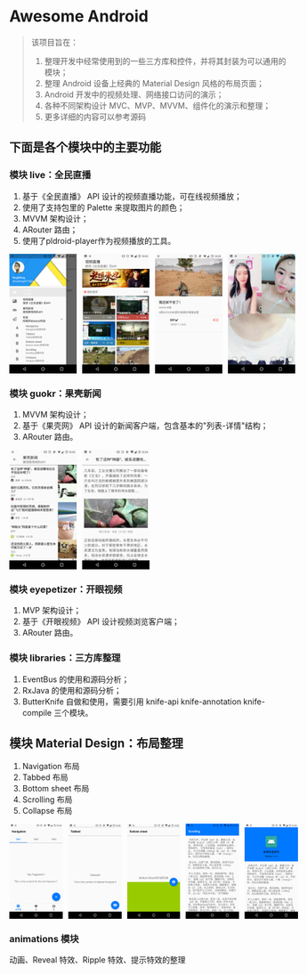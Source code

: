 # Awesome Android

> 该项目旨在：
> 
> 1. 整理开发中经常使用到的一些三方库和控件，并将其封装为可以通用的模块；
> 2. 整理 Android 设备上经典的 Material Design 风格的布局页面；
> 3. Android 开发中的视频处理、网络接口访问的演示；
> 4. 各种不同架构设计 MVC、MVP、MVVM、组件化的演示和整理；
> 5. 更多详细的内容可以参考源码

## 下面是各个模块中的主要功能

### 模块 live：全民直播

1. 基于《全民直播》 API 设计的视频直播功能，可在线视频播放；
2. 使用了支持包里的 Palette 来提取图片的颜色；
3. MVVM 架构设计；
4. ARouter 路由；
5. 使用了pldroid-player作为视频播放的工具。

<div style="display:flex;" >
<img  src="images/1_0.png" width="24%" >
<img style="margin-left:10px;" src="images/1_1.png" width="24%" >
<img style="margin-left:10px;" src="images/1_2.png" width="24%" >
<img style="margin-left:10px;" src="images/1_3.png" width="24%" >
</div>

### 模块 guokr：果壳新闻

1. MVVM 架构设计；
2. 基于《果壳网》 API 设计的新闻客户端，包含基本的"列表-详情"结构；
3. ARouter 路由。

<div style="display:flex;" >
<img  src="images/2_1.png" width="24%" >
<img style="margin-left:10px;" src="images/2_2.png" width="24%" >
</div>

### 模块 eyepetizer：开眼视频

1. MVP 架构设计；
2. 基于《开眼视频》 API 设计视频浏览客户端；
3. ARouter 路由。

### 模块 libraries：三方库整理

1. EventBus 的使用和源码分析；
2. RxJava 的使用和源码分析；
3. ButterKnife 自做和使用，需要引用 knife-api knife-annotation knife-compile 三个模块。

## 模块 Material Design：布局整理

1. Navigation 布局
2. Tabbed 布局
3. Bottom sheet 布局
4. Scrolling 布局
5. Collapse 布局

<div style="display:flex;" >
<img src="images/3_1.png" width="19%" >
<img style="margin-left:10px;" src="images/3_2.png" width="19%" >
<img style="margin-left:10px;" src="images/3_3.png" width="19%" >
<img style="margin-left:10px;" src="images/3_4.png" width="19%" >
<img style="margin-left:10px;" src="images/3_5.png" width="19%" >
</div>

### animations 模块

动画、Reveal 特效、Ripple 特效、提示特效的整理

